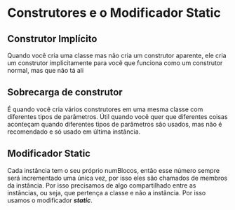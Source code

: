 # Construtores e o Modificador Static
## Construtor Implícito
Quando você cria uma classe mas não cria um construtor aparente, ele cria um construtor implicitamente para você que funciona como um construtor normal, mas que não tá ali
## Sobrecarga de construtor
É quando você cria vários construtores em uma mesma classe com diferentes tipos de parâmetros.
Útil quando você quer que diferentes coisas aconteçam quando diferentes tipos de parâmetros são usados, mas não é recomendado e só usado em última instância.
## Modificador Static
Cada instância tem o seu próprio numBlocos, então esse número sempre será incrementado uma única vez, por isso eles são chamados de membros da instância. Por isso precisamos de algo compartilhado entre as instâncias, ou seja, que pertença a classe e não a instância. Por isso usamos  o modificador ***static***.
